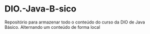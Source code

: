 # DIO.-Java-B-sico
Repositório para armazenar todo o conteúdo do curso da DIO de Java Básico.
Alternando um conteúdo de forma local
